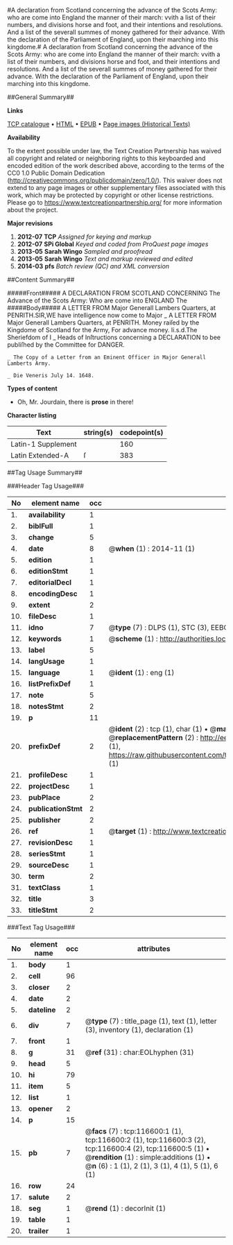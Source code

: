 #A declaration from Scotland concerning the advance of the Scots Army: who are come into England the manner of their march: vvith a list of their numbers, and divisions horse and foot, and their intentions and resolutions. And a list of the severall summes of money gathered for their advance. With the declaration of the Parliament of England, upon their marching into this kingdome.#
A declaration from Scotland concerning the advance of the Scots Army: who are come into England the manner of their march: vvith a list of their numbers, and divisions horse and foot, and their intentions and resolutions. And a list of the severall summes of money gathered for their advance. With the declaration of the Parliament of England, upon their marching into this kingdome.

##General Summary##

**Links**

[TCP catalogue](http://www.ota.ox.ac.uk/tcp/)  • 
[HTML](http://tei.it.ox.ac.uk/tcp/Texts-HTML/free/A82/A82085.html)  • 
[EPUB](http://tei.it.ox.ac.uk/tcp/Texts-EPUB/free/A82/A82085.epub) • 
[Page images (Historical Texts)](https://historicaltexts.jisc.ac.uk/eebo-99864372e)

**Availability**

To the extent possible under law, the Text Creation Partnership has waived all copyright and related or neighboring rights to this keyboarded and encoded edition of the work described above, according to the terms of the CC0 1.0 Public Domain Dedication (http://creativecommons.org/publicdomain/zero/1.0/). This waiver does not extend to any page images or other supplementary files associated with this work, which may be protected by copyright or other license restrictions. Please go to https://www.textcreationpartnership.org/ for more information about the project.

**Major revisions**

1. __2012-07__ __TCP__ *Assigned for keying and markup*
1. __2012-07__ __SPi Global__ *Keyed and coded from ProQuest page images*
1. __2013-05__ __Sarah Wingo__ *Sampled and proofread*
1. __2013-05__ __Sarah Wingo__ *Text and markup reviewed and edited*
1. __2014-03__ __pfs__ *Batch review (QC) and XML conversion*

##Content Summary##

#####Front#####
A DECLARATION FROM SCOTLAND CONCERNING The Advance of the Scots Army: Who are come into ENGLAND The 
#####Body#####
A LETTER FROM Major Generall Lambers Quarters, at PENRITH.SIR,WE have intelligence now come to Major
    _ A LETTER FROM Major Generall Lambers Quarters, at PENRITH.
Money raiſed by the Kingdome of Scotland for the Army, For advance money. li.s.d.The Sheriefdom of I
    _ Heads of Inſtructions concerning a DECLARATION to bee publiſhed by the Committee for DANGER.

    _ The Copy of a Letter from an Eminent Officer in Major Generall Lamberts Army.

    _ Die Veneris July 14. 1648.

**Types of content**

  * Oh, Mr. Jourdain, there is **prose** in there!

**Character listing**


|Text|string(s)|codepoint(s)|
|---|---|---|
|Latin-1 Supplement| |160|
|Latin Extended-A|ſ|383|

##Tag Usage Summary##

###Header Tag Usage###

|No|element name|occ|attributes|
|---|---|---|---|
|1.|__availability__|1||
|2.|__biblFull__|1||
|3.|__change__|5||
|4.|__date__|8| @__when__ (1) : 2014-11 (1)|
|5.|__edition__|1||
|6.|__editionStmt__|1||
|7.|__editorialDecl__|1||
|8.|__encodingDesc__|1||
|9.|__extent__|2||
|10.|__fileDesc__|1||
|11.|__idno__|7| @__type__ (7) : DLPS (1), STC (3), EEBO-CITATION (1), PROQUEST (1), VID (1)|
|12.|__keywords__|1| @__scheme__ (1) : http://authorities.loc.gov/ (1)|
|13.|__label__|5||
|14.|__langUsage__|1||
|15.|__language__|1| @__ident__ (1) : eng (1)|
|16.|__listPrefixDef__|1||
|17.|__note__|5||
|18.|__notesStmt__|2||
|19.|__p__|11||
|20.|__prefixDef__|2| @__ident__ (2) : tcp (1), char (1)  •  @__matchPattern__ (2) : ([0-9\-]+):([0-9IVX]+) (1), (.+) (1)  •  @__replacementPattern__ (2) : http://eebo.chadwyck.com/downloadtiff?vid=$1&page=$2 (1), https://raw.githubusercontent.com/textcreationpartnership/Texts/master/tcpchars.xml#$1 (1)|
|21.|__profileDesc__|1||
|22.|__projectDesc__|1||
|23.|__pubPlace__|2||
|24.|__publicationStmt__|2||
|25.|__publisher__|2||
|26.|__ref__|1| @__target__ (1) : http://www.textcreationpartnership.org/docs/. (1)|
|27.|__revisionDesc__|1||
|28.|__seriesStmt__|1||
|29.|__sourceDesc__|1||
|30.|__term__|2||
|31.|__textClass__|1||
|32.|__title__|3||
|33.|__titleStmt__|2||


###Text Tag Usage###

|No|element name|occ|attributes|
|---|---|---|---|
|1.|__body__|1||
|2.|__cell__|96||
|3.|__closer__|2||
|4.|__date__|2||
|5.|__dateline__|2||
|6.|__div__|7| @__type__ (7) : title_page (1), text (1), letter (3), inventory (1), declaration (1)|
|7.|__front__|1||
|8.|__g__|31| @__ref__ (31) : char:EOLhyphen (31)|
|9.|__head__|5||
|10.|__hi__|79||
|11.|__item__|5||
|12.|__list__|1||
|13.|__opener__|2||
|14.|__p__|15||
|15.|__pb__|7| @__facs__ (7) : tcp:116600:1 (1), tcp:116600:2 (1), tcp:116600:3 (2), tcp:116600:4 (2), tcp:116600:5 (1)  •  @__rendition__ (1) : simple:additions (1)  •  @__n__ (6) : 1 (1), 2 (1), 3 (1), 4 (1), 5 (1), 6 (1)|
|16.|__row__|24||
|17.|__salute__|2||
|18.|__seg__|1| @__rend__ (1) : decorInit (1)|
|19.|__table__|1||
|20.|__trailer__|1||
